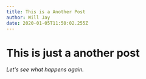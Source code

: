 ```yaml
---
title: This is a Another Post
author: Will Jay
date: 2020-01-05T11:50:02.255Z
---
```


# This is just a another post

*Let's see what happens again.*
